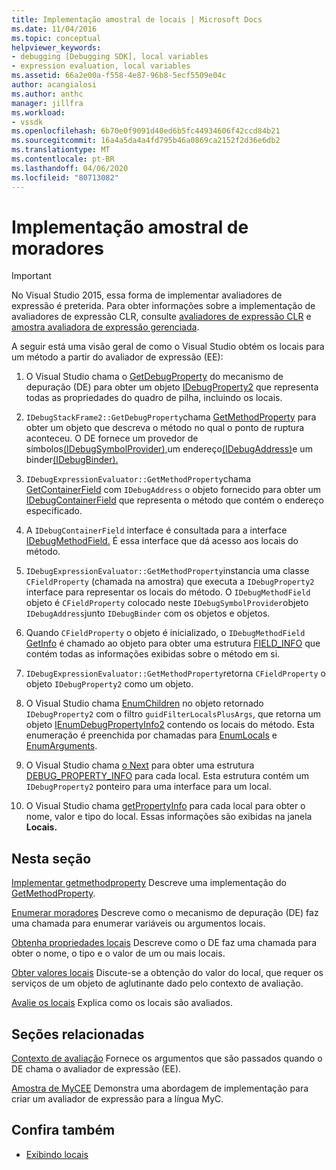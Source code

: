 ```yaml
---
title: Implementação amostral de locais | Microsoft Docs
ms.date: 11/04/2016
ms.topic: conceptual
helpviewer_keywords:
- debugging [Debugging SDK], local variables
- expression evaluation, local variables
ms.assetid: 66a2e00a-f558-4e87-96b8-5ecf5509e04c
author: acangialosi
ms.author: anthc
manager: jillfra
ms.workload:
- vssdk
ms.openlocfilehash: 6b70e0f9091d40ed6b5fc44934606f42ccd84b21
ms.sourcegitcommit: 16a4a5da4a4fd795b46a0869ca2152f2d36e6db2
ms.translationtype: MT
ms.contentlocale: pt-BR
ms.lasthandoff: 04/06/2020
ms.locfileid: "80713082"
---
```

# <a name="sample-implementation-of-locals"></a>Implementação amostral de moradores
> [!IMPORTANT]
> No Visual Studio 2015, essa forma de implementar avaliadores de expressão é preterida. Para obter informações sobre a implementação de avaliadores de expressão CLR, consulte [avaliadores de expressão CLR](https://github.com/Microsoft/ConcordExtensibilitySamples/wiki/CLR-Expression-Evaluators) e [amostra avaliadora de expressão gerenciada](https://github.com/Microsoft/ConcordExtensibilitySamples/wiki/Managed-Expression-Evaluator-Sample).

 A seguir está uma visão geral de como o Visual Studio obtém os locais para um método a partir do avaliador de expressão (EE):

1. O Visual Studio chama o [GetDebugProperty](../../extensibility/debugger/reference/idebugstackframe2-getdebugproperty.md) do mecanismo de depuração (DE) para obter um objeto [IDebugProperty2](../../extensibility/debugger/reference/idebugproperty2.md) que representa todas as propriedades do quadro de pilha, incluindo os locais.

2. `IDebugStackFrame2::GetDebugProperty`chama [GetMethodProperty](../../extensibility/debugger/reference/idebugexpressionevaluator-getmethodproperty.md) para obter um objeto que descreva o método no qual o ponto de ruptura aconteceu. O DE fornece um provedor de símbolos[(IDebugSymbolProvider),](../../extensibility/debugger/reference/idebugsymbolprovider.md)um endereço[(IDebugAddress)](../../extensibility/debugger/reference/idebugaddress.md)e um binder[(IDebugBinder).](../../extensibility/debugger/reference/idebugbinder.md)

3. `IDebugExpressionEvaluator::GetMethodProperty`chama [GetContainerField](../../extensibility/debugger/reference/idebugsymbolprovider-getcontainerfield.md) com `IDebugAddress` o objeto fornecido para obter um [IDebugContainerField](../../extensibility/debugger/reference/idebugcontainerfield.md) que representa o método que contém o endereço especificado.

4. A `IDebugContainerField` interface é consultada para a interface [IDebugMethodField.](../../extensibility/debugger/reference/idebugmethodfield.md) É essa interface que dá acesso aos locais do método.

5. `IDebugExpressionEvaluator::GetMethodProperty`instancia uma classe `CFieldProperty` (chamada na amostra) que executa a `IDebugProperty2` interface para representar os locais do método. O `IDebugMethodField` objeto é `CFieldProperty` colocado neste `IDebugSymbolProvider`objeto `IDebugAddress`junto `IDebugBinder` com os objetos e objetos.

6. Quando `CFieldProperty` o objeto é inicializado, o `IDebugMethodField` [GetInfo](../../extensibility/debugger/reference/idebugfield-getinfo.md) é chamado ao objeto para obter uma estrutura [FIELD_INFO](../../extensibility/debugger/reference/field-info.md) que contém todas as informações exibidas sobre o método em si.

7. `IDebugExpressionEvaluator::GetMethodProperty`retorna `CFieldProperty` o objeto `IDebugProperty2` como um objeto.

8. O Visual Studio chama [EnumChildren](../../extensibility/debugger/reference/idebugproperty2-enumchildren.md) no objeto retornado `IDebugProperty2` com o filtro `guidFilterLocalsPlusArgs`, que retorna um objeto [IEnumDebugPropertyInfo2](../../extensibility/debugger/reference/ienumdebugpropertyinfo2.md) contendo os locais do método. Esta enumeração é preenchida por chamadas para [EnumLocals](../../extensibility/debugger/reference/idebugmethodfield-enumlocals.md) e [EnumArguments](../../extensibility/debugger/reference/idebugmethodfield-enumarguments.md).

9. O Visual Studio chama [o Next](../../extensibility/debugger/reference/ienumdebugpropertyinfo2-next.md) para obter uma estrutura [DEBUG_PROPERTY_INFO](../../extensibility/debugger/reference/debug-property-info.md) para cada local. Esta estrutura contém um `IDebugProperty2` ponteiro para uma interface para um local.

10. O Visual Studio chama [getPropertyInfo](../../extensibility/debugger/reference/idebugproperty2-getpropertyinfo.md) para cada local para obter o nome, valor e tipo do local. Essas informações são exibidas na janela **Locais.**

## <a name="in-this-section"></a>Nesta seção
 [Implementar getmethodproperty](../../extensibility/debugger/implementing-getmethodproperty.md) Descreve uma implementação do [GetMethodProperty](../../extensibility/debugger/reference/idebugexpressionevaluator-getmethodproperty.md).

 [Enumerar moradores](../../extensibility/debugger/enumerating-locals.md) Descreve como o mecanismo de depuração (DE) faz uma chamada para enumerar variáveis ou argumentos locais.

 [Obtenha propriedades locais](../../extensibility/debugger/getting-local-properties.md) Descreve como o DE faz uma chamada para obter o nome, o tipo e o valor de um ou mais locais.

 [Obter valores locais](../../extensibility/debugger/getting-local-values.md) Discute-se a obtenção do valor do local, que requer os serviços de um objeto de aglutinante dado pelo contexto de avaliação.

 [Avalie os locais](../../extensibility/debugger/evaluating-locals.md) Explica como os locais são avaliados.

## <a name="related-sections"></a>Seções relacionadas
 [Contexto de avaliação](../../extensibility/debugger/evaluation-context.md) Fornece os argumentos que são passados quando o DE chama o avaliador de expressão (EE).

 [Amostra de MyCEE](https://msdn.microsoft.com/library/624a018b-9179-402f-9d48-3aec87b48f4f) Demonstra uma abordagem de implementação para criar um avaliador de expressão para a língua MyC.

## <a name="see-also"></a>Confira também
- [Exibindo locais](../../extensibility/debugger/displaying-locals.md)
